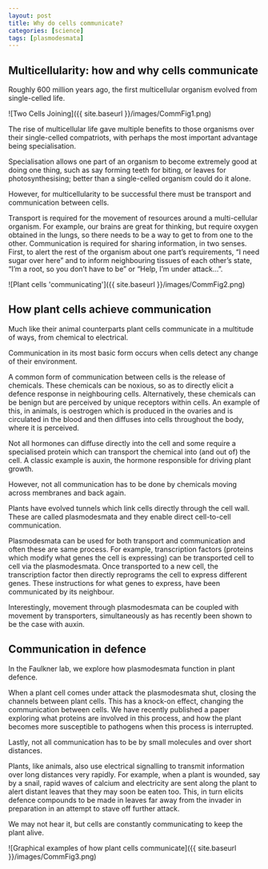 ```yaml
---
layout: post
title: Why do cells communicate?
categories: [science]
tags: [plasmodesmata]
---
```

## Multicellularity: how and why cells communicate

Roughly 600 million years ago, the first multicellular organism evolved from single-celled life.

![Two Cells Joining]({{ site.baseurl }}/images/CommFig1.png)

The rise of multicellular life gave multiple benefits to those organisms over their single-celled compatriots, with perhaps the most important advantage being specialisation.

Specialisation allows one part of an organism to become extremely good at doing one thing, such as say forming teeth for biting, or leaves for photosynthesising; better than a single-celled organism could do it alone.

However, for multicellularity to be successful there must be transport and communication between cells.

Transport is required for the movement of resources around a multi-cellular organism. For example, our brains are great for thinking, but require oxygen obtained in the lungs, so there needs to be a way to get to from one to the other. Communication is required for sharing information, in two senses. First, to alert the rest of the organism about one part’s requirements, “I need sugar over here” and to inform neighbouring tissues of each other’s state, “I’m a root, so you don’t have to be” or “Help, I’m under attack...”.

![Plant cells 'communicating']({{ site.baseurl }}/images/CommFig2.png)

## How plant cells achieve communication

Much like their animal counterparts plant cells communicate in a multitude of ways, from chemical to electrical.

Communication in its most basic form occurs when cells detect any change of their environment.

A common form of communication between cells is the release of chemicals. These chemicals can be noxious, so as to directly elicit a defence response in neighbouring cells. Alternatively, these chemicals can be benign but are perceived by unique receptors within cells. An example of this, in animals, is oestrogen which is produced in the ovaries and is circulated in the blood and then diffuses into cells throughout the body, where it is perceived.

Not all hormones can diffuse directly into the cell and some require a specialised protein which can transport the chemical into (and out of) the cell. A classic example is auxin, the hormone responsible for driving plant growth.

However, not all communication has to be done by chemicals moving across membranes and back again.

Plants have evolved tunnels which link cells directly through the cell wall. These are called plasmodesmata and they enable direct cell-to-cell communication.

Plasmodesmata can be used for both transport and communication and often these are same process. For example, transcription factors (proteins which modify what genes the cell is expressing) can be transported cell to cell via the plasmodesmata. Once transported to a new cell, the transcription factor then directly reprograms the cell to express different genes. These instructions for what genes to express, have been communicated by its neighbour.

Interestingly, movement through plasmodesmata can be coupled with movement by transporters, simultaneously as has recently been shown to be the case with auxin.

## Communication in defence
In the Faulkner lab, we explore how plasmodesmata function in plant defence.

When a plant cell comes under attack the plasmodesmata shut, closing the channels between plant cells. This has a knock-on effect, changing the communication between cells. We have recently published a paper exploring what proteins are involved in this process, and how the plant becomes more susceptible to pathogens when this process is interrupted.

Lastly, not all communication has to be by small molecules and over short distances.

Plants, like animals, also use electrical signalling to transmit information over long distances very rapidly. For example, when a plant is wounded, say by a snail, rapid waves of calcium and electricity are sent along the plant to alert distant leaves that they may soon be eaten too. This, in turn elicits defence compounds to be made in leaves far away from the invader in preparation in an attempt to stave off further attack.

We may not hear it, but cells are constantly communicating to keep the plant alive. 

![Graphical examples of how plant cells communicate]({{ site.baseurl }}/images/CommFig3.png)
